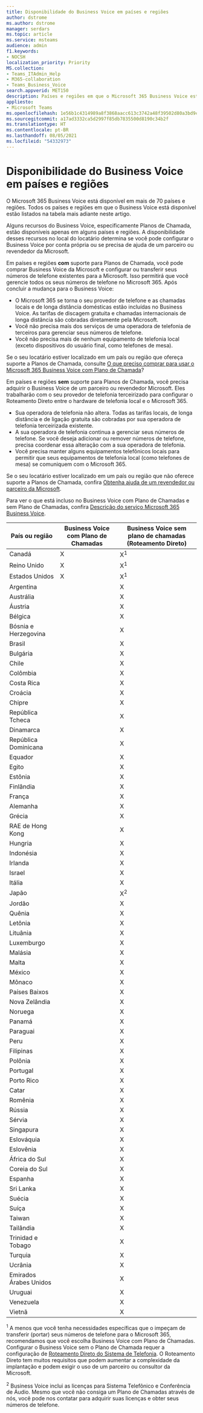 ```yaml
---
title: Disponibilidade do Business Voice em países e regiões
author: dstrome
ms.author: dstrome
manager: serdars
ms.topic: article
ms.service: msteams
audience: admin
f1.keywords:
- NOCSH
localization_priority: Priority
MS.collection:
- Teams_ITAdmin_Help
- M365-collaboration
- Teams_Business_Voice
search.appverid: MET150
description: Países e regiões em que o Microsoft 365 Business Voice está disponível.
appliesto:
- Microsoft Teams
ms.openlocfilehash: 1e56b1c4314989a8f3868aacc613c3742a48f39502d80a3bd9cb8168e8d2549e
ms.sourcegitcommit: a17ad3332ca5d2997f85db7835500d8190c34b2f
ms.translationtype: HT
ms.contentlocale: pt-BR
ms.lasthandoff: 08/05/2021
ms.locfileid: "54332973"
---
```

# <a name="country-and-region-availability-for-business-voice"></a>Disponibilidade do Business Voice em países e regiões

O Microsoft 365 Business Voice está disponível em mais de 70 países e regiões. Todos os países e regiões em que o Business Voice está disponível estão listados na tabela mais adiante neste artigo.

Alguns recursos do Business Voice, especificamente Planos de Chamada, estão disponíveis apenas em alguns países e regiões. A disponibilidade desses recursos no local do locatário determina se você pode configurar o Business Voice por conta própria ou se precisa de ajuda de um parceiro ou revendedor da Microsoft.

Em países e regiões **com** suporte para Planos de Chamada, você pode comprar Business Voice da Microsoft e configurar ou transferir seus números de telefone existentes para a Microsoft. Isso permitirá que você gerencie todos os seus números de telefone no Microsoft 365. Após concluir a mudança para o Business Voice:

- O Microsoft 365 se torna o seu provedor de telefone e as chamadas locais e de longa distância domésticas estão incluídas no Business Voice. As tarifas de discagem gratuita e chamadas internacionais de longa distância são cobradas diretamente pela Microsoft.
- Você não precisa mais dos serviços de uma operadora de telefonia de terceiros para gerenciar seus números de telefone.
- Você não precisa mais de nenhum equipamento de telefonia local (exceto dispositivos do usuário final, como telefones de mesa).

Se o seu locatário estiver localizado em um país ou região que ofereça suporte a Planos de Chamada, consulte [O que preciso comprar para usar o Microsoft 365 Business Voice com Plano de Chamada](what-to-buy.md)?

Em países e regiões **sem** suporte para Planos de Chamada, você precisa adquirir o Business Voice de um parceiro ou revendedor Microsoft. Eles trabalharão com o seu provedor de telefonia terceirizado para configurar o Roteamento Direto entre o hardware de telefonia local e o Microsoft 365.

- Sua operadora de telefonia não altera. Todas as tarifas locais, de longa distância e de ligação gratuita são cobradas por sua operadora de telefonia terceirizada existente.
- A sua operadora de telefonia continua a gerenciar seus números de telefone. Se você deseja adicionar ou remover números de telefone, precisa coordenar essa alteração com a sua operadora de telefonia.
- Você precisa manter alguns equipamentos telefônicos locais para permitir que seus equipamentos de telefonia local (como telefones de mesa) se comuniquem com o Microsoft 365.

Se o seu locatário estiver localizado em um país ou região que não oferece suporte a Planos de Chamada, confira [Obtenha ajuda de um revendedor ou parceiro da Microsoft](reseller-partner-support.md).

Para ver o que está incluso no Business Voice com Plano de Chamadas e sem Plano de Chamadas, confira [Descrição do serviço Microsoft 365 Business Voice](/office365/servicedescriptions/microsoft-365-business-voice-service-description).

| País ou região    | Business Voice com Plano de Chamadas | Business Voice sem plano de chamadas (Roteamento Direto) |
|----------------------|----------------------------------|-----------------------------------------------------|
| Canadá               | X                                | X<sup>1</sup>                                       |
| Reino Unido       | X                                | X<sup>1</sup>                                       |
| Estados Unidos        | X                                | X<sup>1</sup>                                       |
| Argentina            |                                  | X                                                   |
| Austrália            |                                  | X                                                   |
| Áustria              |                                  | X                                                   |
| Bélgica              |                                  | X                                                   |
| Bósnia e Herzegovina |                                  | X                                                   |
| Brasil               |                                  | X                                                   |
| Bulgária             |                                  | X                                                   |
| Chile                |                                  | X                                                   |
| Colômbia             |                                  | X                                                   |
| Costa Rica           |                                  | X                                                   |
| Croácia              |                                  | X                                                   |
| Chipre               |                                  | X                                                   |
| República Tcheca       |                                  | X                                                   |
| Dinamarca              |                                  | X                                                   |
| República Dominicana   |                                  | X                                                   |
| Equador              |                                  | X                                                   |
| Egito                |                                  | X                                                   |
| Estônia              |                                  | X                                                   |
| Finlândia              |                                  | X                                                   |
| França               |                                  | X                                                   |
| Alemanha              |                                  | X                                                   |
| Grécia               |                                  | X                                                   |
| RAE de Hong Kong        |                                  | X                                                   |
| Hungria              |                                  | X                                                   |
| Indonésia            |                                  | X                                                   |
| Irlanda              |                                  | X                                                   |
| Israel               |                                  | X                                                   |
| Itália                |                                  | X                                                   |
| Japão                |                                  | X<sup>2</sup>                                       |
| Jordão               |                                  | X                                                   |
| Quênia                |                                  | X                                                   |
| Letônia               |                                  | X                                                   |
| Lituânia            |                                  | X                                                   |
| Luxemburgo           |                                  | X                                                   |
| Malásia             |                                  | X                                                   |
| Malta                |                                  | X                                                   |
| México               |                                  | X                                                   |
| Mônaco               |                                  | X                                                   |
| Países Baixos          |                                  | X                                                   |
| Nova Zelândia          |                                  | X                                                   |
| Noruega               |                                  | X                                                   |
| Panamá               |                                  | X                                                   |
| Paraguai             |                                  | X                                                   |
| Peru                 |                                  | X                                                   |
| Filipinas          |                                  | X                                                   |
| Polônia               |                                  | X                                                   |
| Portugal             |                                  | X                                                   |
| Porto Rico          |                                  | X                                                   |
| Catar                |                                  | X                                                   |
| Romênia              |                                  | X                                                   |
| Rússia               |                                  | X                                                   |
| Sérvia               |                                  | X                                                   |
| Singapura            |                                  | X                                                   |
| Eslováquia             |                                  | X                                                   |
| Eslovênia             |                                  | X                                                   |
| África do Sul         |                                  | X                                                   |
| Coreia do Sul          |                                  | X                                                   |
| Espanha                |                                  | X                                                   |
| Sri Lanka            |                                  | X                                                   |
| Suécia               |                                  | X                                                   |
| Suíça          |                                  | X                                                   |
| Taiwan               |                                  | X                                                   |
| Tailândia             |                                  | X                                                   |
| Trinidad e Tobago  |                                  | X                                                   |
| Turquia               |                                  | X                                                   |
| Ucrânia              |                                  | X                                                   |
| Emirados Árabes Unidos |                                  | X                                                   |
| Uruguai              |                                  | X                                                   |
| Venezuela            |                                  | X                                                   |
| Vietnã              |                                  | X                                                   |

<sup>1</sup>  A menos que você tenha necessidades específicas que o impeçam de transferir (portar) seus números de telefone para o Microsoft 365, recomendamos que você escolha Business Voice com Plano de Chamadas. Configurar o Business Voice sem o Plano de Chamada requer a configuração de [Roteamento Direto do Sistema de Telefonia](../direct-routing-landing-page.md). O Roteamento Direto tem muitos requisitos que podem aumentar a complexidade da implantação e podem exigir o uso de um parceiro ou consultor da Microsoft.

<sup>2</sup>  Business Voice inclui as licenças para Sistema Telefônico e Conferência de Áudio. Mesmo que você não consiga um Plano de Chamadas através de nós, você pode nos contatar para adquirir suas licenças e obter seus números de telefone.
